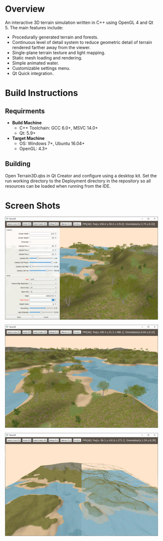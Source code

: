 # Overview

An interactive 3D terrain simulation written in C++ using OpenGL 4 and Qt 5. The main features include:

* Procedurally generated terrain and forests.
* Continuous level of detail system to reduce geometric detail of terrain rendered farther away from the viewer.
* Single-plane terrain texture and light mapping.
* Static mesh loading and rendering.
* Simple animated water.
* Customizable settings menu.
* Qt Quick integration.

# Build Instructions

## Requirments

* **Build Machine**
  * C++ Toolchain: GCC 6.0+, MSVC 14.0+
  * Qt: 5.9+
* **Target Machine**
  * OS: Windows 7+, Ubuntu 16.04+
  * OpenGL: 4.3+

## Building

Open Terrain3D.qbs in Qt Creator and configure using a desktop kit. Set the run working directory to the Deployment directory in the repository so all resources can be loaded when running from the IDE.


# Screen Shots

![ScreenShot](./Screenshots/00.jpg)

![ScreenShot](./Screenshots/01.jpg)

![ScreenShot](./Screenshots/02.jpg)
